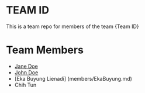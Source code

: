 # TEAM ID
This is a team repo for members of the team {Team ID}

# Team Members
* [Jane Doe](members/janeDoe.md)
* [John Doe](members/johnDoe.md)
* [Eka Buyung Lienadi] (members/EkaBuyung.md)
* Chih Tun
